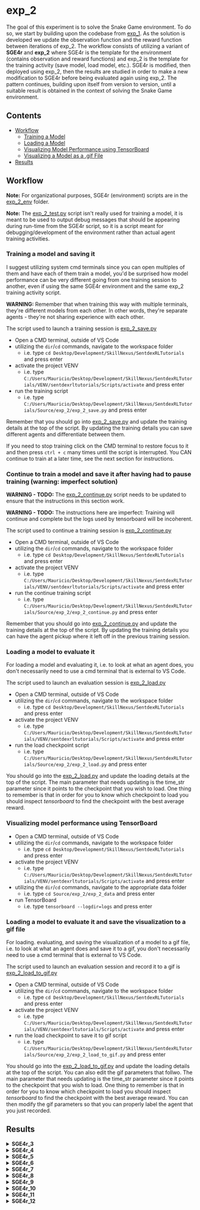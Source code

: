 # exp_2

The goal of this experiment is to solve the Snake Game environment. To do so, we start by building upon the codebase from [exp_1](Source/exp_1). As the solution is developed we update the observation function and the reward function between iterations of exp_2. The workflow consists of utilizing a variant of **SGE4r** and **exp_2** where SGE4r is the template for the environment (contains observation and reward functions) and exp_2 is the template for the training activity (save model, load model, etc.). SGE4r is modified, then deployed using exp_2, then the results are studied in order to make a new modification to SGE4r before being evaluated again using exp_2. The pattern continues, building upon itself from version to version, until a suitable result is obtained in the context of solving the Snake Game environment.

## Contents

- [Workflow](#workflow)
    - [Training a Model](#training-a-model-and-saving-it)
    - [Loading a Model](#loading-a-model-to-evaluate-it)
    - [Visualizing Model Performance using TensorBoard](#visualizing-model-performance-using-tensorboard)
    - [Visualizing a Model as a .gif File](#loading-a-model-to-evaluate-it-and-save-the-visualization-to-a-gif-file)
- [Results](#results)

## Workflow

**Note:** For organizational purposes, SGE4r (environment) scripts are in the [exp_2_env](Source/exp_2/exp_2_env) folder.

**Note:** The [exp_2_test.py](Source/exp_2/exp_2_test.py) script isn't really used for training a model, it is meant to be used to output debug messages that should be appearing during run-time from the SGE4r script, so it is a script meant for debugging/development of the environment rather than actual agent training activities.

### Training a model and saving it

I suggest utilizing system cmd terminals since you can open multiples of them and have each of them train a model, you'd be surprised how model performance can be very different going from one training session to another, even if using the same SGE4r environment and the same exp_2 training activity script. 

**WARNING:** Remember that when training this way with multiple terminals, they're different models from each other. In other words, they're separate agents - they're not sharing experience with each other.

The script used to launch a training session is [exp_2_save.py](Source/exp_2/exp_2_save.py)

- Open a CMD terminal, outside of VS Code
- utilizing the ```dir```/```cd``` commands, navigate to the workspace folder
    - i.e. type `cd Desktop/Development/SkillNexus/SentdexRLTutorials` and press enter
- activate the project VENV
    - i.e. type `C:/Users/Mauricio/Desktop/Development/SkillNexus/SentdexRLTutorials/VENV/sentdexrltutorials/Scripts/activate` and press enter
- run the training script
    - i.e. type `C:/Users/Mauricio/Desktop/Development/SkillNexus/SentdexRLTutorials/Source/exp_2/exp_2_save.py` and press enter

Remember that you should go into [exp_2_save.py](Source/exp_2/exp_2_save.py) and update the training details at the top of the script. By updating the training details you can save different agents and differentiate between them.

If you need to stop training click on the CMD terminal to restore focus to it and then press `ctrl + c` many times until the script is interrupted. You CAN continue to train at a later time, see the next section for instructions.

### Continue to train a model and save it after having had to pause training (warning: imperfect solution)

**WARNING - TODO:** The [exp_2_continue.py](Source/exp_2/exp_2_continue.py) script needs to be updated to ensure that the instructions in this section work.

**WARNING - TODO:** The instructions here are imperfect: Training will continue and complete but the logs used by tensorboard will be incoherent.

The script used to continue a training session is [exp_2_continue.py](Source/exp_2/exp_2_continue.py)

- Open a CMD terminal, outside of VS Code
- utilizing the ```dir```/```cd``` commands, navigate to the workspace folder
    - i.e. type `cd Desktop/Development/SkillNexus/SentdexRLTutorials` and press enter
- activate the project VENV
    - i.e. type `C:/Users/Mauricio/Desktop/Development/SkillNexus/SentdexRLTutorials/VENV/sentdexrltutorials/Scripts/activate` and press enter
- run the continue training script
    - i.e. type `C:/Users/Mauricio/Desktop/Development/SkillNexus/SentdexRLTutorials/Source/exp_2/exp_2_continue.py` and press enter

Remember that you should go into [exp_2_continue.py](Source/exp_2/exp_2_continue.py) and update the training details at the top of the script. By updating the training details you can have the agent pickup where it left off in the previous training session.

### Loading a model to evaluate it

For loading a model and evaluating it, i.e. to look at what an agent does, you don't necessarily need to use a cmd terminal that is external to VS Code.

The script used to launch an evaluation session is [exp_2_load.py](Source/exp_2/exp_2_load.py)

- Open a CMD terminal, outside of VS Code
- utilizing the ```dir```/```cd``` commands, navigate to the workspace folder
    - i.e. type `cd Desktop/Development/SkillNexus/SentdexRLTutorials` and press enter
- activate the project VENV
    - i.e. type `C:/Users/Mauricio/Desktop/Development/SkillNexus/SentdexRLTutorials/VENV/sentdexrltutorials/Scripts/activate` and press enter
- run the load checkpoint script
    - i.e. type `C:/Users/Mauricio/Desktop/Development/SkillNexus/SentdexRLTutorials/Source/exp_2/exp_2_load.py` and press enter

You should go into the [exp_2_load.py](Source/exp_2/exp_2_load.py) and update the loading details at the top of the script. The main parameter that needs updating is the time_str parameter since it points to the checkpoint that you wish to load. One thing to remember is that in order for you to know which checkpoint to load you should inspect *tensorboard* to find the checkpoint with the best average reward.

### Visualizing model performance using TensorBoard

- Open a CMD terminal, outside of VS Code
- utilizing the ```dir```/```cd``` commands, navigate to the workspace folder
    - i.e. type `cd Desktop/Development/SkillNexus/SentdexRLTutorials` and press enter
- activate the project VENV
    - i.e. type `C:/Users/Mauricio/Desktop/Development/SkillNexus/SentdexRLTutorials/VENV/sentdexrltutorials/Scripts/activate` and press enter
- utilizing the ```dir```/```cd``` commands, navigate to the appropriate data folder
    - i.e. type `cd Source/exp_2/exp_2_data` and press enter
- run TensorBoard
    - i.e. type `tensorboard --logdir=logs` and press enter

### Loading a model to evaluate it and save the visualization to a gif file

For loading. evaluating, and saving the visualization of a model to a gif file, i.e. to look at what an agent does and save it to a gif, you don't necessarily need to use a cmd terminal that is external to VS Code.

The script used to launch an evaluation session and record it to a gif is [exp_2_load_to_gif.py](Source/exp_2/exp_2_load_to_gif.py)

- Open a CMD terminal, outside of VS Code
- utilizing the ```dir```/```cd``` commands, navigate to the workspace folder
    - i.e. type `cd Desktop/Development/SkillNexus/SentdexRLTutorials` and press enter
- activate the project VENV
    - i.e. type `C:/Users/Mauricio/Desktop/Development/SkillNexus/SentdexRLTutorials/VENV/sentdexrltutorials/Scripts/activate` and press enter
- run the load checkpoint to save it to gif script
    - i.e. type `C:/Users/Mauricio/Desktop/Development/SkillNexus/SentdexRLTutorials/Source/exp_2/exp_2_load_to_gif.py` and press enter

You should go into the [exp_2_load_to_gif.py](Source/exp_2/exp_2_load_to_gif.py) and update the loading details at the top of the script. You can also edit the gif parameters that follwo. The main parameter that needs updating is the time_str parameter since it points to the checkpoint that you wish to load. One thing to remember is that in order for you to know which checkpoint to load you should inspect *tensorboard* to find the checkpoint with the best average reward. You can then modify the gif parameters so that you can properly label the agent that you just recorded.

## Results

<details>
<summary> <strong>SGE4r_3</strong> </summary>

**Date:** 01/07/24

<details>
<summary> <strong>Observation Function</strong> </summary>

| <div align="center"> 0 </div>  | <div align="center"> 1 </div> | <div align="center"> 2 </div> | <div align="center"> 3 </div> | <div align="center"> 4 - 63 </div> |
| ------------- |:-------------:| ------------- | ------------- | ------------- |
| apple_pos_x | apple_pos_y | rel_delta_x_to_apple | rel_delta_y_to_apple | snake_body_components_buffer |

rel_delta_to_apple **=** apple_position **-** snake_head

snake_body_components_buffer **=** { part1_x, part1_y, part2_x, part2_y, **...** , -1, -1 }

</details>

<details>
<summary> <strong>Reward Function</strong> </summary>

<details>
<summary> <strong>Code</strong> </summary>

```python
reward_for_grabbing_apple = 0
reward_for_delta_distance_to_apple = 0
reward_for_reaching_max_apples = 0
reward_for_colliding_w_self = 0
reward_for_colliding_w_bound = 0
reward_for_timing_out = 0

# Reward for grabbing apple
if snake_head == apple_position:
    apple_count += 1
    reward_for_grabbing_apple = 6 * apple_count

# Reward for being close/far to the apple
euclidean_dist_to_apple = np.linalg.norm(np.array(snake_head) - np.array(apple_position))
inv_dist = -1 * euclidean_dist_to_apple
oldMax = 0
oldMin = -500
newMax = 2
newMin = -2
oldRange = (oldMax - oldMin)
newRange = (newMax - newMin)
adjDistReward = (((inv_dist - oldMin) * newRange) / oldRange) + newMin
    
reward_for_delta_distance_to_apple = adjDistReward

# Reward for reaching max apples
if apple_count >= 30:
    reward_for_reaching_max_apples = 5000

# Reward for colliding w self
if collision_with_self(snake_body) == 1:
    reward_for_colliding_w_self = -20

# Reward for colliding w boundary
if collision_with_boundaries(snake_head) == 1:
    reward_for_colliding_w_bound = -15

# Reward for timing out
if timesteps > 8000:
    reward_for_timing_out = -1000

reward_for_this_step = reward_for_grabbing_apple + 
            reward_for_delta_distance_to_apple + 
            reward_for_reaching_max_apples + 
            reward_for_colliding_w_bound + 
            reward_for_colliding_w_self + 
            reward_for_timing_out
```

</details>

</details>

<details>
<summary> <strong>Discussion</strong> </summary>

### Observation

The agent knows where the apple is located, it also knows where each of its body parts are, and it also knows the relative distance between itself and the apple. Due to how the relative distance is calculated, when the value is (-) in the x component, the apple is to the left of the snake and when the value is (+) the apple is to the right of the snake. Similarly, when the value is (-) in the y component, the apple is below the snake and when the value is (+) the apple is above. The relative distance between the snake and the apple can therefore maybe be interpreted as a helper for having a sense of direction from the snake to where the apple is.

### Reward

The reward function consists of two run-time components and four terminal components. The first reward is granted for grabbing apples. In this iteration, there is a counter that keeps track of the apples that have been grabbed in this episode and it resets to 0 on termination. The reward at the end of the episode is 6 * the apple counter. This was done to incentivize grabbing apples consecutively, however I am unsure if keeping an apple counter and using it as part of the reward is allowed as a form of RL. The second reward is a formula where the euclidean distance from the snake to the apple is used to determine a reward using a distance to reward scale-mapping. This was done to incentivize getting closer to the apple and to punish getting farther. The scale is determined from the distance range of -500 to 0 being mapped to the reward scale of -2 to 2. This means if the snake is at the farthest point then the reward will be the most negative while if the snake is at the closest point the reward is the most positive. This reward mechanism does cause an issue where the snake discovers a "green zone" and runs in circles within this zone rather than pursue grabbing apples. Essentially the reward mechanism causes a circle with radius of 250 around the apple as the green zone, so the snake will be within this distance but avoid actually grabbing the apple because doing so causes the apple to move which could potentially force the snake into the red zone.

The termination rewards in this iteration are self explanatory but the values are entirely arbitrary. Reaching 30 apples grabbed, which is the goal, rewards 5000 at the end of the episode, which is probably way too much. Colliding with itself or with a boundary provides a reward of -20 and -15 respectively, which I think is more reasonable. And timing out, which the agent has 8000 timesteps, is -1000 which I think is reasonable-ish considering the agent can accumulate a whole bunch of rewards by grabbing the apples consecutively.

I am curious if the reward function is allowed to be somewhat dependent on sequencing like for example could I set a timelimit of 100 steps and if an apple is grabbed the timer restarts. Could I cache the positive reward for existing in the green zone and if termination is caused by colliding w self, I provide a negative reward that clears the accumulated reward that was obtained while going in circles.

With this observation and reward definitions, the agent looks like it wants to grab an apple but much prefers to just exist in the green zone since it can accumulate rewards semi-indefinitely (it hasn't gone in circles long enough to hit the episode length limit).

</details>

<p align="center">
    <img alt="episode length mean" src="Source/exp_2/exp_2_data/visuals/images/01_07_24_SGE4r_3_PPO_r1_ep_len_mean.png" width="20%">   
&nbsp; &nbsp; &nbsp; &nbsp;
    <img alt="episode reward mean" src="Source/exp_2/exp_2_data/visuals/images/01_07_24_SGE4r_3_PPO_r1_ep_rew_mean.png" width="20%">     
&nbsp; &nbsp; &nbsp; &nbsp;
    <img alt="evaluation of 30 episodes" src="Source/exp_2/exp_2_data/visuals/gifs/01_07_24_SGE4r_3_PPO_r1_320000.gif" width="15%">  
</p>

</details>

<details>
<summary> <strong>SGE4r_4</strong> </summary>

**Date:** 01/08/24

<details>
<summary> <strong>Observation Function</strong> </summary>

| <div align="center"> 0 </div>  | <div align="center"> 1 </div> | <div align="center"> 2 </div> | <div align="center"> 3 </div> | <div align="center"> 4 - 63 </div> |
| ------------- |:-------------:| ------------- | ------------- | ------------- |
| apple_pos_x | apple_pos_y | rel_delta_x_to_apple | rel_delta_y_to_apple | snake_body_components_buffer |

rel_delta_to_apple **=** apple_position **-** snake_head

snake_body_components_buffer **=** { part1_x, part1_y, part2_x, part2_y, **...** , -1, -1 }

</details>

<details>
<summary> <strong>Reward Function</strong> </summary>

<details>
<summary> <strong>Difference</strong> </summary>

{- reward_for_reaching_max_apples = 5000 -} \
{+ reward_for_reaching_max_apples = 360 +}

{- reward_for_colliding_w_self = -20 -} \
{+ reward_for_colliding_w_self = -2 + (-1 * 0.05 * timesteps) +}

{- reward_for_colliding_w_bound = -15 -} \
{+ reward_for_colliding_w_bound = -1 + (-1 * 0.05 * timesteps) +}

{- reward_for_timing_out = -1000 -} \
{+ reward_for_timing_out = -360 +}

</details>

<details>
<summary> <strong>Code</strong> </summary>

```python
reward_for_grabbing_apple = 0
reward_for_delta_distance_to_apple = 0
reward_for_reaching_max_apples = 0
reward_for_colliding_w_self = 0
reward_for_colliding_w_bound = 0
reward_for_timing_out = 0

# Reward for grabbing apple
if snake_head == apple_position:
    apple_count += 1
    reward_for_grabbing_apple = 6 * apple_count

# Reward for being close/far to the apple
euclidean_dist_to_apple = np.linalg.norm(np.array(snake_head) - np.array(apple_position))
inv_dist = -1 * euclidean_dist_to_apple
oldMax = 0
oldMin = -500
newMax = 2
newMin = -2
oldRange = (oldMax - oldMin)
newRange = (newMax - newMin)
adjDistReward = (((inv_dist - oldMin) * newRange) / oldRange) + newMin
    
reward_for_delta_distance_to_apple = adjDistReward

# Reward for reaching max apples
if apple_count >= 30:
    reward_for_reaching_max_apples = 360

# Reward for colliding w self
if collision_with_self(snake_body) == 1:
    reward_for_colliding_w_self = -2 + (-1 * 0.05 * timesteps)

# Reward for colliding w boundary
if collision_with_boundaries(snake_head) == 1:
    reward_for_colliding_w_bound = -1 + (-1 * 0.05 * timesteps)

# Reward for timing out
if timesteps > 8000:
    reward_for_timing_out = -360

reward_for_this_step = reward_for_grabbing_apple + 
            reward_for_delta_distance_to_apple + 
            reward_for_reaching_max_apples + 
            reward_for_colliding_w_bound + 
            reward_for_colliding_w_self + 
            reward_for_timing_out
```

</details>

</details>

<details>
<summary> <strong>Discussion</strong> </summary>

In the previous iteration it looks like the agent has at least some inclination to grab apples but the issue is it likes to go in circles very much. To try to fix this I changed the termination reward for colliding w self or colliding w boundary so that they're dependent on the amount of time that has passed. This way, if the agent has been going in circles a lot then although it has accumulated a lot of rewards from the green zone it also is allowing the punishment for colliding w self or colliding w boundary to accumulate, which means that once that does happen, the rewards it had accumulated while in the green zone will be wiped out. I also put in a coefficient to tune how much of an impact time has on the punishment. I also reduced the reward for reaching max apples and the punishment for timing out, but I think both of these parmeters do not yet matter since the agent has never triggered those cases.

Compared to the previous iteration, it looks like the agent is getting slightly closer to the apple before going in circles, and it also appears like the agent lives a bit longer before cashing in the reward from being in the green zone.

</details>

<p align="center">
    <img alt="episode length mean" src="Source/exp_2/exp_2_data/visuals/images/01_08_24_SGE4r_4_PPO_r1_ep_len_mean.png" width="20%">   
&nbsp; &nbsp; &nbsp; &nbsp;
    <img alt="episode reward mean" src="Source/exp_2/exp_2_data/visuals/images/01_08_24_SGE4r_4_PPO_r1_ep_rew_mean.png" width="20%">     
&nbsp; &nbsp; &nbsp; &nbsp;
    <img alt="evaluation of 30 episodes" src="Source/exp_2/exp_2_data/visuals/gifs/01_08_24_SGE4r_4_PPO_r1_360000.gif" width="15%">  
</p>

</details>

<details>
<summary> <strong>SGE4r_5</strong> </summary>

**Date:** 01/09/24

<details>
<summary> <strong>Observation Function</strong> </summary>

| <div align="center"> 0 </div>  | <div align="center"> 1 </div> | <div align="center"> 2 </div> | <div align="center"> 3 </div> | <div align="center"> 4 - 63 </div> |
| ------------- |:-------------:| ------------- | ------------- | ------------- |
| apple_pos_x | apple_pos_y | rel_delta_x_to_apple | rel_delta_y_to_apple | snake_body_components_buffer |

rel_delta_to_apple **=** apple_position **-** snake_head

snake_body_components_buffer **=** { part1_x, part1_y, part2_x, part2_y, **...** , -1, -1 }

</details>

<details>
<summary> <strong>Reward Function</strong> </summary>

<details>
<summary> <strong>Difference</strong> </summary>

{- inv_dist = -1 * euclidean_dist_to_apple -} \
{- oldMax = 0 -} \
{- oldMin = -500 -} \
{- newMax = 2 -} \
{- newMin = -2 -} \
{- oldRange = (oldMax - oldMin) -} \
{- newRange = (newMax - newMin) -} \
{- adjDistReward = (((inv_dist - oldMin) * newRange) / oldRange) + newMin -} \
{- reward_for_delta_distance_to_apple = adjDistReward -} \
{+ reward_for_delta_distance_to_apple = -1 * distance +}

</details>

<details>
<summary> <strong>Code</strong> </summary>

```python
reward_for_grabbing_apple = 0
reward_for_delta_distance_to_apple = 0
reward_for_reaching_max_apples = 0
reward_for_colliding_w_self = 0
reward_for_colliding_w_bound = 0
reward_for_timing_out = 0

# Reward for grabbing apple
if snake_head == apple_position:
    apple_count += 1
    reward_for_grabbing_apple = 6 * apple_count

# Reward for being close/far to the apple
distance = np.linalg.norm(np.array(snake_head) - np.array(apple_position))
reward_for_delta_distance_to_apple = -1 * distance

# Reward for reaching max apples
if apple_count >= 30:
    reward_for_reaching_max_apples = 360

# Reward for colliding w self
if collision_with_self(snake_body) == 1:
    reward_for_colliding_w_self = -2 + (-1 * 0.05 * timesteps)

# Reward for colliding w boundary
if collision_with_boundaries(snake_head) == 1:
    reward_for_colliding_w_bound = -1 + (-1 * 0.05 * timesteps)

# Reward for timing out
if timesteps > 8000:
    reward_for_timing_out = -360

reward_for_this_step = reward_for_grabbing_apple + 
            reward_for_delta_distance_to_apple + 
            reward_for_reaching_max_apples + 
            reward_for_colliding_w_bound + 
            reward_for_colliding_w_self + 
            reward_for_timing_out
```
</details>

</details>

<details>
<summary> <strong>Discussion</strong> </summary>

In the last iteration we could see that the behavior of getting into the green zone quickly and going in circles before eventually colliding w self is still present. To try to get rid of this, I changed the distance-based rewards so that it no longer uses the variable scaling. Instead, it simply uses -1 * euclidean distance as the parameter, which in theory would mean that the farther away the snake is from the apple, the worse the reward. And the only way to alleviate those negative rewards is to grab apples as quickly as possible. However looking at the resulting performance the agent simply reaches the conclusion to end itself as quickly as possible by moving in one direction.

</details>

<p align="center">
    <img alt="episode length mean" src="Source/exp_2/exp_2_data/visuals/images/01_09_24_SGE4r_5_PPO_r1_ep_len_mean.png" width="20%">   
&nbsp; &nbsp; &nbsp; &nbsp;
    <img alt="episode reward mean" src="Source/exp_2/exp_2_data/visuals/images/01_09_24_SGE4r_5_PPO_r1_ep_rew_mean.png" width="20%">     
&nbsp; &nbsp; &nbsp; &nbsp;
    <img alt="evaluation of 30 episodes" src="Source/exp_2/exp_2_data/visuals/gifs/01_09_24_SGE4r_5_PPO_r1_410000.gif" width="15%">  
</p>

</details>

<details>
<summary> <strong>SGE4r_6</strong> </summary>

**Date:** 01/10/24

<details>
<summary> <strong>Observation Function</strong> </summary>

| <div align="center"> 0 </div>  | <div align="center"> 1 </div> | <div align="center"> 2 - 62 </div> | <div align="center"> 63 </div> | <div align="center"> 64 </div> | <div align="center"> 65 </div> | <div align="center"> 66 </div> | <div align="center"> 67 </div> |
| ------------- |:-------------:| ------------- | ------------- | ------------- | ------------- | ------------- | ------------- |
| apple_pos_x | apple_pos_y | snake_body_components_buffer | snake_body_actual_length | rel_delta_x_to_apple | rel_delta_y_to_apple | vel_x | vel_y |

snake_body_components_buffer **=** { part1_x, part1_y, part2_x, part2_y, **...** , -1, -1 }

rel_delta_to_apple **=** apple_position **-** snake_head

vel_x, vel_y    **=** -10, 0    `if` action **==** 0

vel_x, vel_y    **=** 10, 0     `if` action **==** 1

vel_x, vel_y    **=** 0, 10     `if` action **==** 2

vel_x, vel_y    **=** 0, -10    `if` action **==** 3

</details>

<details>
<summary> <strong>Reward Function</strong> </summary>

<details>
<summary> <strong>Difference</strong> </summary>

{- apple_count += 1 -} \
{- reward_for_grabbing_apple = 6 * apple_count -} \
{+ reward_for_grabbing_apple = 20 +}

{- reward_for_delta_distance_to_apple = -1 * distance -} \
{+ inv_dist = -1 * euclidean_dist_to_apple +} \
{+ oldMax = 0 +} \
{+ oldMin = -500 +} \
{+ newMax = 2 +} \
{+ newMin = -2 +} \
{+ oldRange = (oldMax - oldMin) +} \
{+ newRange = (newMax - newMin) +} \
{+ adjDistReward = (((inv_dist - oldMin) * newRange) / oldRange) + newMin +} \
{+ reward_for_delta_distance_to_apple = adjDistReward +}

{- if timesteps > 8000: -} \
{+ if timesteps > 16000: +}

</details>

<details>
<summary> <strong>Code</strong> </summary>

```python
reward_for_grabbing_apple = 0
reward_for_delta_distance_to_apple = 0
reward_for_reaching_max_apples = 0
reward_for_colliding_w_self = 0
reward_for_colliding_w_bound = 0
reward_for_timing_out = 0

# Reward for grabbing apple
if snake_head == apple_position:
    reward_for_grabbing_apple = 20

# Reward for being close/far to the apple
euclidean_dist_to_apple = np.linalg.norm(np.array(snake_head) - np.array(apple_position))
inv_dist = -1 * euclidean_dist_to_apple
oldMax = 0
oldMin = -500
newMax = 2
newMin = -2
oldRange = (oldMax - oldMin)
newRange = (newMax - newMin)
adjDistReward = (((inv_dist - oldMin) * newRange) / oldRange) + newMin
    
reward_for_delta_distance_to_apple = adjDistReward

# Reward for reaching max apples
if apple_count >= 30:
    reward_for_reaching_max_apples = 360

# Reward for colliding w self
if collision_with_self(snake_body) == 1:
    reward_for_colliding_w_self = -2 + (-1 * 1 * timesteps)

# Reward for colliding w boundary
if collision_with_boundaries(snake_head) == 1:
    reward_for_colliding_w_bound = -2 + (-1 * 1 * timesteps)

# Reward for timing out
if timesteps > 16000:
    reward_for_timing_out = -3 + (-1 * 1 * timesteps)

reward_for_this_step = reward_for_grabbing_apple + 
            reward_for_delta_distance_to_apple + 
            reward_for_reaching_max_apples + 
            reward_for_colliding_w_bound + 
            reward_for_colliding_w_self + 
            reward_for_timing_out
```

</details>

</details>

<details>
<summary> <strong>Discussion</strong> </summary>

In this iteration the distance-based green/red zone reward component is brought back. The reward for grabbing apples is set to a flat addition of 20 instead of the previously used sequentially incrementing reward. Looking at the behavior between this iteration and SGE4r_4, the behavior looks very similar. The difference can best be seen in the graphs since in SGE4r_4 the system didn't seem very stable compared to the current iteration. This stability seen in the graphs may be more desirable?

</details>

<p align="center">
    <img alt="episode length mean" src="Source/exp_2/exp_2_data/visuals/images/01_10_24_SGE4r_6_PPO_r2_ep_len_mean.png" width="20%">   
&nbsp; &nbsp; &nbsp; &nbsp;
    <img alt="episode reward mean" src="Source/exp_2/exp_2_data/visuals/images/01_10_24_SGE4r_6_PPO_r2_ep_rew_mean.png" width="20%">     
&nbsp; &nbsp; &nbsp; &nbsp;
    <img alt="evaluation of 30 episodes" src="Source/exp_2/exp_2_data/visuals/gifs/01_10_24_SGE4r_6_PPO_r2_440000.gif" width="15%">  
</p>

</details>

<details>
<summary> <strong>SGE4r_7</strong> </summary>

**Date:** 01/11/24

<details>
<summary> <strong>Observation Function</strong> </summary>

| <div align="center"> 0 </div>  | <div align="center"> 1 </div> | <div align="center"> 2 - 62 </div> | <div align="center"> 63 </div> | <div align="center"> 64 </div> | <div align="center"> 65 </div> | <div align="center"> 66 </div> | <div align="center"> 67 </div> |
| ------------- |:-------------:| ------------- | ------------- | ------------- | ------------- | ------------- | ------------- |
| apple_pos_x | apple_pos_y | snake_body_components_buffer | snake_body_actual_length | rel_delta_x_to_apple | rel_delta_y_to_apple | vel_x | vel_y |

snake_body_components_buffer **=** { part1_x, part1_y, part2_x, part2_y, **...** , -1, -1 }

rel_delta_to_apple **=** apple_position **-** snake_head

vel_x, vel_y    **=** -10, 0    `if` action **==** 0

vel_x, vel_y    **=** 10, 0     `if` action **==** 1

vel_x, vel_y    **=** 0, 10     `if` action **==** 2

vel_x, vel_y    **=** 0, -10    `if` action **==** 3

</details>

<details>
<summary> <strong>Reward Function</strong> </summary>

<details>
<summary> <strong>Difference</strong> </summary>

{- reward_for_grabbing_apple = 20 -} \
{+ reward_for_grabbing_apple = 50 +}

{- reward_for_reaching_max_apples = 360 -} \
{+ reward_for_reaching_max_apples = 1500 +}

</details>

<details>
<summary> <strong>Code</strong> </summary>

```python
reward_for_grabbing_apple = 0
reward_for_delta_distance_to_apple = 0
reward_for_reaching_max_apples = 0
reward_for_colliding_w_self = 0
reward_for_colliding_w_bound = 0
reward_for_timing_out = 0

# Reward for grabbing apple
if snake_head == apple_position:
    reward_for_grabbing_apple = 50

# Reward for being close/far to the apple
euclidean_dist_to_apple = np.linalg.norm(np.array(snake_head) - np.array(apple_position))
inv_dist = -1 * euclidean_dist_to_apple
oldMax = 0
oldMin = -500
newMax = 2
newMin = -2
oldRange = (oldMax - oldMin)
newRange = (newMax - newMin)
adjDistReward = (((inv_dist - oldMin) * newRange) / oldRange) + newMin
    
reward_for_delta_distance_to_apple = adjDistReward

# Reward for reaching max apples
if apple_count >= 30:
    reward_for_reaching_max_apples = 1500

# Reward for colliding w self
if collision_with_self(snake_body) == 1:
    reward_for_colliding_w_self = -2 + (-1 * 1 * timesteps)

# Reward for colliding w boundary
if collision_with_boundaries(snake_head) == 1:
    reward_for_colliding_w_bound = -2 + (-1 * 1 * timesteps)

# Reward for timing out
if timesteps > 16000:
    reward_for_timing_out = -3 + (-1 * 1 * timesteps)

reward_for_this_step = reward_for_grabbing_apple + 
            reward_for_delta_distance_to_apple + 
            reward_for_reaching_max_apples + 
            reward_for_colliding_w_bound + 
            reward_for_colliding_w_self + 
            reward_for_timing_out
```

</details>

</details>

<details>
<summary> <strong>Discussion</strong> </summary>

I was trying to make grabbing apples more tasty for the agent so I increased the value slightly since it does look like it understands to get as close as possible to the apple but the reward for existing in the green zone is just too good compared to grabbing apples.

</details>

<p align="center">
    <img alt="episode length mean" src="Source/exp_2/exp_2_data/visuals/images/01_11_24_SGE4r_7_PPO_r2_ep_len_mean.png" width="20%">   
&nbsp; &nbsp; &nbsp; &nbsp;
    <img alt="episode reward mean" src="Source/exp_2/exp_2_data/visuals/images/01_11_24_SGE4r_7_PPO_r2_ep_rew_mean.png" width="20%">     
&nbsp; &nbsp; &nbsp; &nbsp;
    <img alt="evaluation of 30 episodes" src="Source/exp_2/exp_2_data/visuals/gifs/01_11_24_SGE4r_7_PPO_r2_500000.gif" width="15%">  
</p>

</details>

<details>
<summary> <strong>SGE4r_8</strong> </summary>

**Date:** 01/11/24

<details>
<summary> <strong>Observation Function</strong> </summary>

| <div align="center"> 0 </div>  | <div align="center"> 1 </div> | <div align="center"> 2 - 62 </div> | <div align="center"> 63 </div> | <div align="center"> 64 </div> | <div align="center"> 65 </div> | <div align="center"> 66 </div> | <div align="center"> 67 </div> |
| ------------- |:-------------:| ------------- | ------------- | ------------- | ------------- | ------------- | ------------- |
| apple_pos_x | apple_pos_y | snake_body_components_buffer | snake_body_actual_length | rel_delta_x_to_apple | rel_delta_y_to_apple | vel_x | vel_y |

snake_body_components_buffer **=** { part1_x, part1_y, part2_x, part2_y, **...** , -1, -1 }

rel_delta_to_apple **=** apple_position **-** snake_head

vel_x, vel_y    **=** -10, 0    `if` action **==** 0

vel_x, vel_y    **=** 10, 0     `if` action **==** 1

vel_x, vel_y    **=** 0, 10     `if` action **==** 2

vel_x, vel_y    **=** 0, -10    `if` action **==** 3

</details>

<details>
<summary> <strong>Reward Function</strong> </summary>

<details>
<summary> <strong>Difference</strong> </summary>

{- newMin = -2 -} \
{+ newMin = 0 +}

</details>

<details>
<summary> <strong>Code</strong> </summary>

```python
reward_for_grabbing_apple = 0
reward_for_delta_distance_to_apple = 0
reward_for_reaching_max_apples = 0
reward_for_colliding_w_self = 0
reward_for_colliding_w_bound = 0
reward_for_timing_out = 0

# Reward for grabbing apple
if snake_head == apple_position:
    reward_for_grabbing_apple = 50

# Reward for being close/far to the apple
euclidean_dist_to_apple = np.linalg.norm(np.array(snake_head) - np.array(apple_position))
inv_dist = -1 * euclidean_dist_to_apple
oldMax = 0
oldMin = -500
newMax = 2
newMin = 0
oldRange = (oldMax - oldMin)
newRange = (newMax - newMin)
adjDistReward = (((inv_dist - oldMin) * newRange) / oldRange) + newMin
    
reward_for_delta_distance_to_apple = adjDistReward

# Reward for reaching max apples
if apple_count >= 30:
    reward_for_reaching_max_apples = 1500

# Reward for colliding w self
if collision_with_self(snake_body) == 1:
    reward_for_colliding_w_self = -2 + (-1 * 1 * timesteps)

# Reward for colliding w boundary
if collision_with_boundaries(snake_head) == 1:
    reward_for_colliding_w_bound = -2 + (-1 * 1 * timesteps)

# Reward for timing out
if timesteps > 16000:
    reward_for_timing_out = -3 + (-1 * 1 * timesteps)

reward_for_this_step = reward_for_grabbing_apple + 
            reward_for_delta_distance_to_apple + 
            reward_for_reaching_max_apples + 
            reward_for_colliding_w_bound + 
            reward_for_colliding_w_self + 
            reward_for_timing_out
```

</details>

</details>

<details>
<summary> <strong>Discussion</strong> </summary>

The only thing I changed here was make the reward for moving positive all the time with 0 at farthest distance from apple and 2 at closest distance. The idea was maybe this way the agent wouldn't mind grabbing apples since grabbing them no longer poses a threat to being forced into the red zone. But the behavior remains the same and the snake prefers to exist in the green zone.

</details>

<p align="center">
    <img alt="episode length mean" src="Source/exp_2/exp_2_data/visuals/images/01_11_24_SGE4r_8_PPO_r1_ep_len_mean.png" width="20%">   
&nbsp; &nbsp; &nbsp; &nbsp;
    <img alt="episode reward mean" src="Source/exp_2/exp_2_data/visuals/images/01_11_24_SGE4r_8_PPO_r1_ep_rew_mean.png" width="20%">     
&nbsp; &nbsp; &nbsp; &nbsp;
    <img alt="evaluation of 30 episodes" src="Source/exp_2/exp_2_data/visuals/gifs/01_11_24_SGE4r_8_PPO_r1_490000.gif" width="15%">  
</p>

</details>

<details>
<summary> <strong>SGE4r_9</strong> </summary>

**Date:** 01/12/24

<details>
<summary> <strong>Observation Function</strong> </summary>

| <div align="center"> 0 </div>  | <div align="center"> 1 </div> | <div align="center"> 2 - 62 </div> | <div align="center"> 63 </div> | <div align="center"> 64 </div> | <div align="center"> 65 </div> | <div align="center"> 66 </div> | <div align="center"> 67 </div> |
| ------------- |:-------------:| ------------- | ------------- | ------------- | ------------- | ------------- | ------------- |
| apple_pos_x | apple_pos_y | snake_body_components_buffer | snake_body_actual_length | rel_delta_x_to_apple | rel_delta_y_to_apple | vel_x | vel_y |

snake_body_components_buffer **=** { part1_x, part1_y, part2_x, part2_y, **...** , -1, -1 }

rel_delta_to_apple **=** apple_position **-** snake_head

vel_x, vel_y    **=** -10, 0    `if` action **==** 0

vel_x, vel_y    **=** 10, 0     `if` action **==** 1

vel_x, vel_y    **=** 0, 10     `if` action **==** 2

vel_x, vel_y    **=** 0, -10    `if` action **==** 3

</details>

<details>
<summary> <strong>Reward Function</strong> </summary>

<details>
<summary> <strong>Difference</strong> </summary>

{- reward_for_grabbing_apple = 50 -} \
{+ reward_for_grabbing_apple = 6 +}

{- inv_dist = -1 * euclidean_dist_to_apple -} \
{- oldMax = 0 -} \
{- oldMin = -500 -} \
{- newMax = 2 -} \
{- newMin = -2 -} \
{- oldRange = (oldMax - oldMin) -} \
{- newRange = (newMax - newMin) -} \
{- adjDistReward = (((inv_dist - oldMin) * newRange) / oldRange) + newMin -} \
{- reward_for_delta_distance_to_apple = adjDistReward -}

{- reward_for_reaching_max_apples = 1500 -} \
{+ reward_for_reaching_max_apples = 360 +}

{- reward_for_colliding_w_self = -2 + (-1 * 1 * timesteps) -} \
{+ reward_for_colliding_w_self = -2 + (-1 * 0.05 * timesteps) +}

{- reward_for_colliding_w_bound = -2 + (-1 * 1 * timesteps) -} \
{+ reward_for_colliding_w_bound = -2 + (-1 * 0.05 * timesteps) +}

{- reward_for_timing_out = -3 * (-1 + 1 * timesteps) -} \
{+ reward_for_timing_out = -4 * (-1 + 0.05 * timesteps) +}

</details>

<details>
<summary> <strong>Code</strong> </summary>

```python
reward_for_grabbing_apple = 0
reward_for_delta_distance_to_apple = 0
reward_for_reaching_max_apples = 0
reward_for_colliding_w_self = 0
reward_for_colliding_w_bound = 0
reward_for_timing_out = 0

# Reward for grabbing apple
if snake_head == apple_position:
    reward_for_grabbing_apple = 6

# Reward for reaching max apples
if apple_count >= 30:
    reward_for_reaching_max_apples = 360

# Reward for colliding w self
if collision_with_self(snake_body) == 1:
    reward_for_colliding_w_self = -2 + (-1 * 0.05 * timesteps)

# Reward for colliding w boundary
if collision_with_boundaries(snake_head) == 1:
    reward_for_colliding_w_bound = -2 + (-1 * 0.05 * timesteps)

# Reward for timing out
if timesteps > 16000:
    reward_for_timing_out = -4 + (-1 * 0.05 * timesteps)

reward_for_this_step = reward_for_grabbing_apple + 
            reward_for_delta_distance_to_apple + 
            reward_for_reaching_max_apples + 
            reward_for_colliding_w_bound + 
            reward_for_colliding_w_self + 
            reward_for_timing_out
```

</details>

</details>

<details>
<summary> <strong>Discussion</strong> </summary>

Out of curiosity I decided to run the experiment having removed the distance-based reward entirely. I am expecting the snake to decide to collide w itself immediately since there is a negative reward associated with colliding w itself but it is dependent on time. So the longer it waits to collide w itself, the worse the punishment. I'm hoping that it can learn that it can avoid the penalty by just picking up apples and terminating upon reaching 30 of them. But that seems very unlikely. I think in the end, there needs to be some kind of incentive for the agent to move at all.

I ended up running this experiment 6 times, 3 ran for 1 million steps and 3 ran for 5 million steps.

Initially, in all runs, the agent minimizes the episode length by terminating as quickly as possible. This is likely due to the time-based punishment that is given on termination (collision w self or collision w boundary).

In runs 1, 2 and 3, after some time (around 400k to 800k) the agents start allowing for longer and longer episodes. Then, the reward starts to slowly approach 0 as the agents presumibly take their time to grab *some* apples before terminating. Below are some examples of the best performers out of the three runs.

In runs 4, 5, and 6, after some time (around 1 million to 1.5 million) the agents start allowing for much longer episodes than in the previous batch of runs and the reward is becoming more and more positive before the rewards becomes very negative. I suspect that the agent simply isn't learning fast enough that if it grabs a ton of apples it will terminate with no punishment at all. So the graphs basically say that yes, the agent is learning to grab apples, but it's all for nothing if the agent terminates due to colliding w itself or colliding w boundary since the punishment for terminating that way wipes out any progress made by grabbing the apples.

I think this can all be alleviated by either increasing the value of grabbing an apple or reducing the impact that time has on punishment even more. However, since we want the agent to learn that terminating due to collisions is bad, maybe the coefficient should actually be increased slightly along with increasing the value of the apples as well.

One thing I noticed is that for a while the agents will slowly learn to go for the apple as quick as possible and the average reward will be positive for a bit before the agent breaksdown. The best one in this version was r5 at 3.7 million steps, getting a high score of 4 apples in one episode, which thus far was unheard of.

So for now it looks like we might be able to solve the environment if we just tune the current existing parameters...

</details>

### Ran for 1 million steps

<p align="center">
    <img alt="episode length mean" src="Source/exp_2/exp_2_data/visuals/images/01_12_24_SGE4r_9_PPO_r2_ep_len_mean.png" width="20%">   
&nbsp; &nbsp; &nbsp; &nbsp;
    <img alt="episode reward mean" src="Source/exp_2/exp_2_data/visuals/images/01_12_24_SGE4r_9_PPO_r2_ep_rew_mean.png" width="20%">     
&nbsp; &nbsp; &nbsp; &nbsp;
    <img alt="evaluation of 30 episodes" src="Source/exp_2/exp_2_data/visuals/gifs/01_12_24_SGE4r_9_PPO_r2_640000_1.gif" width="15%">     
&nbsp; &nbsp; &nbsp; &nbsp;
    <img alt="evaluation of 30 episodes" src="Source/exp_2/exp_2_data/visuals/gifs/01_12_24_SGE4r_9_PPO_r2_760000_2.gif" width="15%">     
&nbsp; &nbsp; &nbsp; &nbsp;
    <img alt="evaluation of 30 episodes" src="Source/exp_2/exp_2_data/visuals/gifs/01_12_24_SGE4r_9_PPO_r2_960000_3.gif" width="15%">  
</p>

<p align="center">
    <img alt="episode length mean" src="Source/exp_2/exp_2_data/visuals/images/01_12_24_SGE4r_9_PPO_r3_ep_len_mean.png" width="20%">   
&nbsp; &nbsp; &nbsp; &nbsp;
    <img alt="episode reward mean" src="Source/exp_2/exp_2_data/visuals/images/01_12_24_SGE4r_9_PPO_r3_ep_rew_mean.png" width="20%">     
&nbsp; &nbsp; &nbsp; &nbsp;
    <img alt="evaluation of 30 episodes" src="Source/exp_2/exp_2_data/visuals/gifs/01_12_24_SGE4r_9_PPO_r3_810000_1.gif" width="15%">     
&nbsp; &nbsp; &nbsp; &nbsp;
    <img alt="evaluation of 30 episodes" src="Source/exp_2/exp_2_data/visuals/gifs/01_12_24_SGE4r_9_PPO_r3_910000_2.gif" width="15%">     
&nbsp; &nbsp; &nbsp; &nbsp;
    <img alt="evaluation of 30 episodes" src="Source/exp_2/exp_2_data/visuals/gifs/01_12_24_SGE4r_9_PPO_r3_1000000_3.gif" width="15%">  
</p>

### Ran for 5 million steps

<p align="center">
    <img alt="episode length mean" src="Source/exp_2/exp_2_data/visuals/images/01_12_24_SGE4r_9_PPO_r5_ep_len_mean.png" width="20%">   
&nbsp; &nbsp; &nbsp; &nbsp;
    <img alt="episode reward mean" src="Source/exp_2/exp_2_data/visuals/images/01_12_24_SGE4r_9_PPO_r5_ep_rew_mean.png" width="20%">     
&nbsp; &nbsp; &nbsp; &nbsp;
    <img alt="evaluation of 30 episodes" src="Source/exp_2/exp_2_data/visuals/gifs/01_12_24_SGE4r_9_PPO_r5_1100000_1.gif" width="15%">     
&nbsp; &nbsp; &nbsp; &nbsp;
    <img alt="evaluation of 30 episodes" src="Source/exp_2/exp_2_data/visuals/gifs/01_12_24_SGE4r_9_PPO_r5_2770000_2.gif" width="15%">     
&nbsp; &nbsp; &nbsp; &nbsp;
    <img alt="evaluation of 30 episodes" src="Source/exp_2/exp_2_data/visuals/gifs/01_12_24_SGE4r_9_PPO_r5_3720000_3.gif" width="15%">  
</p>

<p align="center">
    <img alt="episode length mean" src="Source/exp_2/exp_2_data/visuals/images/01_12_24_SGE4r_9_PPO_r6_ep_len_mean.png" width="20%">   
&nbsp; &nbsp; &nbsp; &nbsp;
    <img alt="episode reward mean" src="Source/exp_2/exp_2_data/visuals/images/01_12_24_SGE4r_9_PPO_r6_ep_rew_mean.png" width="20%">     
&nbsp; &nbsp; &nbsp; &nbsp;
    <img alt="evaluation of 30 episodes" src="Source/exp_2/exp_2_data/visuals/gifs/01_12_24_SGE4r_9_PPO_r6_1670000_1.gif" width="15%">     
&nbsp; &nbsp; &nbsp; &nbsp;
    <img alt="evaluation of 30 episodes" src="Source/exp_2/exp_2_data/visuals/gifs/01_12_24_SGE4r_9_PPO_r6_2100000_2.gif" width="15%">     
&nbsp; &nbsp; &nbsp; &nbsp;
    <img alt="evaluation of 30 episodes" src="Source/exp_2/exp_2_data/visuals/gifs/01_12_24_SGE4r_9_PPO_r6_3940000_3.gif" width="15%">  
</p>

</details>

<details>
<summary> <strong>SGE4r_10</strong> </summary>

**Date:** 01/13/24

<details>
<summary> <strong>Observation Function</strong> </summary>

| <div align="center"> 0 </div>  | <div align="center"> 1 </div> | <div align="center"> 2 - 62 </div> | <div align="center"> 63 </div> | <div align="center"> 64 </div> | <div align="center"> 65 </div> | <div align="center"> 66 </div> | <div align="center"> 67 </div> |
| ------------- |:-------------:| ------------- | ------------- | ------------- | ------------- | ------------- | ------------- |
| apple_pos_x | apple_pos_y | snake_body_components_buffer | snake_body_actual_length | rel_delta_x_to_apple | rel_delta_y_to_apple | vel_x | vel_y |

snake_body_components_buffer **=** { part1_x, part1_y, part2_x, part2_y, **...** , -1, -1 }

rel_delta_to_apple **=** apple_position **-** snake_head

vel_x, vel_y    **=** -10, 0    `if` action **==** 0

vel_x, vel_y    **=** 10, 0     `if` action **==** 1

vel_x, vel_y    **=** 0, 10     `if` action **==** 2

vel_x, vel_y    **=** 0, -10    `if` action **==** 3

</details>

<details>
<summary> <strong>Reward Function</strong> </summary>

<details>
<summary> <strong>Difference</strong> </summary>

{- reward_for_grabbing_apple = 6 -} \
{+ reward_for_grabbing_apple = 20 +}

{- reward_for_reaching_max_apples = 360 -} \
{+ reward_for_reaching_max_apples = 500 +}

</details>

<details>
<summary> <strong>Code</strong> </summary>

```python
reward_for_grabbing_apple = 0
reward_for_delta_distance_to_apple = 0
reward_for_reaching_max_apples = 0
reward_for_colliding_w_self = 0
reward_for_colliding_w_bound = 0
reward_for_timing_out = 0

# Reward for grabbing apple
if snake_head == apple_position:
    reward_for_grabbing_apple = 20

# Reward for reaching max apples
if apple_count >= 30:
    reward_for_reaching_max_apples = 500

# Reward for colliding w self
if collision_with_self(snake_body) == 1:
    reward_for_colliding_w_self = -2 + (-1 * 0.05 * timesteps)

# Reward for colliding w boundary
if collision_with_boundaries(snake_head) == 1:
    reward_for_colliding_w_bound = -2 +* (-1 * 0.05 * timesteps)

# Reward for timing out
if timesteps > 16000:
    reward_for_timing_out = -4 + (-1 * 0.05 * timesteps)

reward_for_this_step = reward_for_grabbing_apple + 
            reward_for_delta_distance_to_apple + 
            reward_for_reaching_max_apples + 
            reward_for_colliding_w_bound + 
            reward_for_colliding_w_self + 
            reward_for_timing_out
```

</details>

</details>

<details>
<summary> <strong>Discussion</strong> </summary>

Similar to the performance of GEAR 9, as time progressed the reward started approaching 0 before breaking through into the positive rewards space. The amount of apples captured increased from 1 to 2 to 3 to 4, though 4 was rare. I wasn't able to capture the event though, so I think this version of the model might not have been as good as the best of GEAR 9.

I am suspecting that there needs to be a distance-based reward so that the agent will learn to grab apples more quickly in the timeline, we don't want to be running training for 5 million steps after all, ideally just 1 million, ideally 300,000.

</details>

<p align="center">
    <img alt="episode length mean" src="Source/exp_2/exp_2_data/visuals/images/01_13_24_SGE4r_10_PPO_r3_ep_len_mean.png" width="20%">   
&nbsp; &nbsp; &nbsp; &nbsp;
    <img alt="episode reward mean" src="Source/exp_2/exp_2_data/visuals/images/01_13_24_SGE4r_10_PPO_r3_ep_rew_mean.png" width="20%">     
&nbsp; &nbsp; &nbsp; &nbsp;
    <img alt="evaluation of 30 episodes" src="Source/exp_2/exp_2_data/visuals/images/01_13_24_SGE4r_10_PPO_r3_performance_points.png" width="20%">
</p>

<p align="center">
    <img alt="episode length mean" src="Source/exp_2/exp_2_data/visuals/gifs/01_13_24_SGE4r_10_PPO_r3_1880000_3.gif" width="15%">   
&nbsp; &nbsp; &nbsp; &nbsp;
    <img alt="episode reward mean" src="Source/exp_2/exp_2_data/visuals/gifs/01_13_24_SGE4r_10_PPO_r3_2300000_2.gif" width="15%">     
&nbsp; &nbsp; &nbsp; &nbsp;
    <img alt="evaluation of 30 episodes" src="Source/exp_2/exp_2_data/visuals/gifs/01_13_24_SGE4r_10_PPO_r3_2650000_1.gif" width="15%">
</p>

</details>

<details>
<summary> <strong>SGE4r_11</strong> </summary>

**Date:** 01/14/24

<details>
<summary> <strong>Observation Function</strong> </summary>

| <div align="center"> 0 </div>  | <div align="center"> 1 </div> | <div align="center"> 2 - 62 </div> | <div align="center"> 63 </div> | <div align="center"> 64 </div> | <div align="center"> 65 </div> | <div align="center"> 66 </div> | <div align="center"> 67 </div> |
| ------------- |:-------------:| ------------- | ------------- | ------------- | ------------- | ------------- | ------------- |
| apple_pos_x | apple_pos_y | snake_body_components_buffer | snake_body_actual_length | rel_delta_x_to_apple | rel_delta_y_to_apple | vel_x | vel_y |

snake_body_components_buffer **=** { part1_x, part1_y, part2_x, part2_y, **...** , -1, -1 }

rel_delta_to_apple **=** apple_position **-** snake_head

vel_x, vel_y    **=** -10, 0    `if` action **==** 0

vel_x, vel_y    **=** 10, 0     `if` action **==** 1

vel_x, vel_y    **=** 0, 10     `if` action **==** 2

vel_x, vel_y    **=** 0, -10    `if` action **==** 3

</details>

<details>
<summary> <strong>Reward Function</strong> </summary>

<details>
<summary> <strong>Difference</strong> </summary>

{- reward_for_grabbing_apple = 20 -} \
{+ reward_for_grabbing_apple = 50 +}

{+ Euclid_Dist_to_Apple = np.linalg.norm(np.array(self.snake_head) - np.array(self.apple_position)) +} \
{+ Inverted_Euclid_Dist_to_Apple = -1 * Euclid_Dist_to_Apple +} \
{+ reward_for_delta_distance_to_apple = Inverted_Euclid_Dist_to_Apple * 0.001 +}

</details>

<details>
<summary> <strong>Code</strong> </summary>

```python
reward_for_grabbing_apple = 0
reward_for_delta_distance_to_apple = 0
reward_for_reaching_max_apples = 0
reward_for_colliding_w_self = 0
reward_for_colliding_w_bound = 0
reward_for_timing_out = 0

# Reward for grabbing apple
if snake_head == apple_position:
    reward_for_grabbing_apple = 50

# Distance-based reward
Euclid_Dist_to_Apple = np.linalg.norm(np.array(snake_head) - np.array(apple_position))
Inverted_Euclid_Dist_to_Apple = -1 * Euclid_Dist_to_Apple
reward_for_delta_distance_to_apple = Inverted_Euclid_Dist_to_Apple * 0.001

# Reward for reaching max apples
if apple_count >= 30:
    reward_for_reaching_max_apples = 500

# Reward for colliding w self
if collision_with_self(snake_body) == 1:
    reward_for_colliding_w_self = -2 + (-1 * 0.05 * timesteps)

# Reward for colliding w boundary
if collision_with_boundaries(snake_head) == 1:
    reward_for_colliding_w_bound = -2 + (-1 * 0.05 * timesteps)

# Reward for timing out
if timesteps > 15000:
    reward_for_timing_out = -4 + (-1 * 0.05 * timesteps)

reward_for_this_step = reward_for_grabbing_apple + 
            reward_for_delta_distance_to_apple + 
            reward_for_reaching_max_apples + 
            reward_for_colliding_w_bound + 
            reward_for_colliding_w_self + 
            reward_for_timing_out
```

</details>

</details>

<details>
<summary> <strong>Discussion</strong> </summary>

Adding the distance-based reward made the performance terrible, so much so that I can't even capture anything particularly useful for the results. Also I ran it with the wrong file name which messed up the beginning of the graphs.

I think the best course of action right now is to take the best parts of the best performers and run them again with the updated logging functionality to get better insight on what was happening throughout the training.

</details>

<p align="center">
    <img alt="episode length mean" src="Source/exp_2/exp_2_data/visuals/images/01_14_24_SGE4r_11_PPO_r3_ep_len_mean.png" width="20%">   
&nbsp; &nbsp; &nbsp; &nbsp;
    <img alt="episode reward mean" src="Source/exp_2/exp_2_data/visuals/images/01_14_24_SGE4r_11_PPO_r3_ep_rew_mean.png" width="20%">     
&nbsp; &nbsp; &nbsp; &nbsp;
    <img alt="evaluation of 30 episodes" src="Source/exp_2/exp_2_data/visuals/gifs/01_14_24_SGE4r_11_PPO_r3_3530000_1.gif" width="15%">
</p>

</details>

<details>
<summary> <strong>SGE4r_12</strong> </summary>

**Date:** 01/16/24

<details>
<summary> <strong>Observation Function</strong> </summary>

| <div align="center"> 0 </div>  | <div align="center"> 1 </div> | <div align="center"> 2 - 62 </div> | <div align="center"> 63 </div> | <div align="center"> 64 </div> | <div align="center"> 65 </div> | <div align="center"> 66 </div> | <div align="center"> 67 </div> |
| ------------- |:-------------:| ------------- | ------------- | ------------- | ------------- | ------------- | ------------- |
| apple_pos_x | apple_pos_y | snake_body_components_buffer | snake_body_actual_length | rel_delta_x_to_apple | rel_delta_y_to_apple | vel_x | vel_y |

snake_body_components_buffer **=** { part1_x, part1_y, part2_x, part2_y, **...** , -1, -1 }

rel_delta_to_apple **=** apple_position **-** snake_head

vel_x, vel_y    **=** -10, 0    `if` action **==** 0

vel_x, vel_y    **=** 10, 0     `if` action **==** 1

vel_x, vel_y    **=** 0, 10     `if` action **==** 2

vel_x, vel_y    **=** 0, -10    `if` action **==** 3

</details>

<details>
<summary> <strong>Reward Function</strong> </summary>

<details>
<summary> <strong>Difference</strong> </summary>

{+ else +} \
{+     reward_for_NOT_grbbing_apple = -1 * 0.5 +}

{- Euclid_Dist_to_Apple = np.linalg.norm(np.array(self.snake_head) - np.array(self.apple_position)) -} \
{- Inverted_Euclid_Dist_to_Apple = -1 * Euclid_Dist_to_Apple -} \
{- reward_for_delta_distance_to_apple = Inverted_Euclid_Dist_to_Apple * 0.001 -}

</details>

<details>
<summary> <strong>Code</strong> </summary>

```python
reward_for_grabbing_apple = 0
reward_for_delta_distance_to_apple = 0
reward_for_reaching_max_apples = 0
reward_for_colliding_w_self = 0
reward_for_colliding_w_bound = 0
reward_for_timing_out = 0

# Reward for grabbing apple
if snake_head == apple_position:
    reward_for_grabbing_apple = 50
else
    reward_for_NOT_grbbing_apple = -1 * 0.5

# Reward for reaching max apples
if apple_count >= 30:
    reward_for_reaching_max_apples = 500

# Reward for colliding w self
if collision_with_self(snake_body) == 1:
    reward_for_colliding_w_self = -2 + (-1 * 0.05 * timesteps)

# Reward for colliding w boundary
if collision_with_boundaries(snake_head) == 1:
    reward_for_colliding_w_bound = -2 + (-1 * 0.05 * timesteps)

# Reward for timing out
if timesteps > 16000:
    reward_for_timing_out = -4 + (-1 * 0.05 * timesteps)

reward_for_this_step = reward_for_grabbing_apple + 
            reward_for_delta_distance_to_apple + 
            reward_for_reaching_max_apples + 
            reward_for_colliding_w_bound + 
            reward_for_colliding_w_self + 
            reward_for_timing_out
```

</details>

</details>

<details>
<summary> <strong>Discussion</strong> </summary>

The results for gear 12 were among the worst in this entire research. Unlike past poor performers, gear 12 doesn't even work its way out of the -2 reward trend. It also periodically spikes *down* the way average performers do toward the end of training.

Gear 12 tested out the idea that we should provide a negative reward for taking a step and not grabbing an apple. It makes sense this didn't converge since the agent is basically being punished for moving. Although I did make the punishment very small, like grabbing an apple should compensate for taking 50 or so steps without taking an apple. But I guess the punishment was so bad the agent didn't even have time to learn to grab apples.

</details>

</details>
